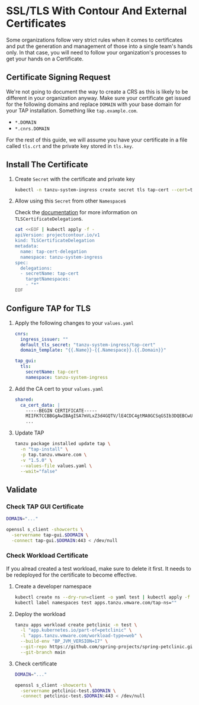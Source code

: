# SSL/TLS With Contour And External Certificates

Some organizations follow very strict rules when it comes to certificates and put the generation and management of those into a single team's hands only. In that case, you will need to follow your organization's processes to get your hands on a Certificate.

## Certificate Signing Request

We're not going to document the way to create a CRS as this is likely to be different in your organization anyway. Make sure your certificate get issued for the following domains and replace `DOMAIN` with your base domain for your TAP installation. Something like `tap.example.com`.

* `*.DOMAIN`
* `*.cnrs.DOMAIN`

For the rest of this guide, we will assume you have your certificate in a file called `tls.crt` and the private key stored in `tls.key`.


## Install The Certificate

1. Create `Secret` with the certificate and private key

    ```bash
    kubectl -n tanzu-system-ingress create secret tls tap-cert --cert=tls.crt --key=tls.key
    ```

2. Allow using this `Secret` from other `Namespace`s 
    
   Check the [documentation](https://projectcontour.io/docs/1.24/config/tls-delegation/) for more information on `TLSCertificateDelegation`s.

    ```bash
    cat <<EOF | kubectl apply -f -
    apiVersion: projectcontour.io/v1
    kind: TLSCertificateDelegation
    metadata:
      name: tap-cert-delegation
      namespace: tanzu-system-ingress
    spec:
      delegations:
      - secretName: tap-cert
        targetNamespaces:
        - "*"
    EOF
    ```

## Configure TAP for TLS

1. Apply the following changes to your `values.yaml`

    ```yaml
    cnrs:
      ingress_issuer: ""
      default_tls_secret: "tanzu-system-ingress/tap-cert"
      domain_template: "{{.Name}}-{{.Namespace}}.{{.Domain}}"

    tap_gui:
      tls:
        secretName: tap-cert
        namespace: tanzu-system-ingress
    ```

2. Add the CA cert to your `values.yaml`

    ```yaml
    shared:
      ca_cert_data: |
        -----BEGIN CERTIFICATE-----
        MIIFKTCCBBGgAwIBAgISA7mVLxZ3d4GQTV/lE4CDC4gtMA0GCSqGSIb3DQEBCwUA
        ...
    ```

3. Update TAP

    ```bash
    tanzu package installed update tap \
      -n "tap-install" \
      -p tap.tanzu.vmware.com \
      -v "1.5.0" \
      --values-file values.yaml \
      --wait="false"
    ```

## Validate

### Check TAP GUI Certificate
```bash
DOMAIN="..."
```
```bash
openssl s_client -showcerts \
  -servername tap-gui.$DOMAIN \
  -connect tap-gui.$DOMAIN:443 < /dev/null
```

### Check Workload Certificate

If you alread created a test workload, make sure to delete it first. It needs to be redeployed for the certificate to become effective.


1. Create a developer namespace
    ```bash
    kubectl create ns --dry-run=client -o yaml test | kubectl apply -f -
    kubectl label namespaces test apps.tanzu.vmware.com/tap-ns=""
    ```

2. Deploy the workload
    ```bash
    tanzu apps workload create petclinic -n test \
      -l "app.kubernetes.io/part-of=petclinic" \
      -l "apps.tanzu.vmware.com/workload-type=web" \
      --build-env "BP_JVM_VERSION=17" \
      --git-repo https://github.com/spring-projects/spring-petclinic.git \
      --git-branch main
    ```

3. Check certificate

    ```bash
    DOMAIN="..."
    ```
    ```bash
    openssl s_client -showcerts \
      -servername petclinic-test.$DOMAIN \
      -connect petclinic-test.$DOMAIN:443 < /dev/null
    ```